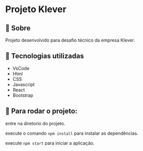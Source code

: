 # Projeto Klever

## 📁 Sobre

Projeto desenvolvido para desafio técnico da empresa Klever.

## :rocket: Tecnologias utilizadas

- VsCode
- Html
- CSS
- Javascript
- React
- Bootstrap

## 📌 Para rodar o projeto:

entre na diretorio do projeto.

execute o comando `npm install` para instalar as dependências.

execute `npm start` para iniciar a aplicação.
